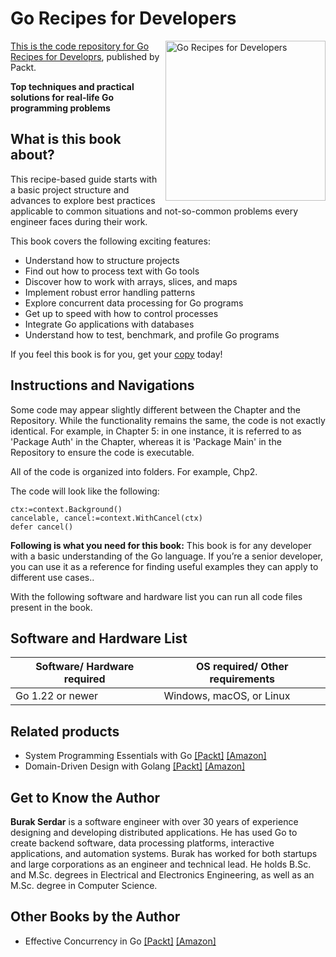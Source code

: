 # Go Recipes for Developers

<a href="https://www.packtpub.com/en-us/product/go-recipes-for-developers-9781835464786"> <img src="https://content.packt.com/_/image/xxlarge/B21961/cover_image.jpg" alt="Go Recipes for Developers" itemprop="url" height="256px" align="right">

This is the code repository for [Go Recipes for Developrs](https://www.packtpub.com/en-us/product/go-recipes-for-developers-9781835464786), published by Packt.

**Top techniques and practical solutions for real-life Go programming problems**

## What is this book about?
This recipe-based guide starts with a basic project structure and advances to explore best practices applicable to common situations and not-so-common problems every engineer faces during their work.

This book covers the following exciting features:
* Understand how to structure projects
* Find out how to process text with Go tools
* Discover how to work with arrays, slices, and maps
* Implement robust error handling patterns
* Explore concurrent data processing for Go programs
* Get up to speed with how to control processes
* Integrate Go applications with databases
* Understand how to test, benchmark, and profile Go programs

If you feel this book is for you, get your [copy](https://a.co/d/hxca2hS) today!

## Instructions and Navigations

Some code may appear slightly different between the Chapter and the Repository. While the functionality remains the same, the code is not exactly identical. For example, in Chapter 5: in one instance, it is referred to as 'Package Auth' in the Chapter, whereas it is 'Package Main' in the Repository to ensure the code is executable.

All of the code is organized into folders. For example, Chp2.

The code will look like the following:

```
ctx:=context.Background()
cancelable, cancel:=context.WithCancel(ctx)
defer cancel()
```

**Following is what you need for this book:**
This book is for any developer with a basic understanding of the Go language. If you’re a senior developer, you can use it as a reference for finding useful examples they can apply to different use cases..

With the following software and hardware list you can run all code files present in the book.

## Software and Hardware List
| Software/ Hardware required | OS required/ Other requirements |
| ------------------------------------ | ----------------------------------- |
| Go 1.22 or newer | Windows, macOS, or Linux |

## Related products
* System Programming Essentials with Go [[Packt]](https://www.packtpub.com/en-us/product/system-programming-essentials-with-go-9781801813440) [[Amazon]](https://a.co/d/9bBmOqZ)
* Domain-Driven Design with Golang [[Packt]](https://www.packtpub.com/en-us/product/domain-driven-design-with-golang-9781804619261) [[Amazon]](https://a.co/d/32Uzd54)

## Get to Know the Author
**Burak Serdar** is a software engineer with over 30 years of experience designing and developing distributed applications. He has used Go to create backend software, data processing platforms, interactive applications, and automation systems. Burak has worked for both startups and large corporations as an engineer and technical lead. He holds B.Sc. and M.Sc. degrees in Electrical and Electronics Engineering, as well as an M.Sc. degree in Computer Science.

## Other Books by the Author
* Effective Concurrency in Go [[Packt]](https://www.packtpub.com/en-us/product/effective-concurrency-in-go-9781804619070) [[Amazon]](https://a.co/d/04ScE6a)





